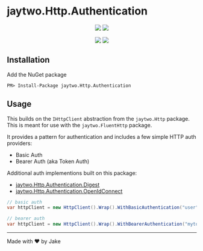 # jaytwo.Http.Authentication

<p align="center">
  <a href="https://jenkins.jaytwo.com/job/github-jakegough-jaytwo/job/jaytwo.Http.Authentication/job/master/" alt="Build Status (master)">
    <img src="https://jenkins.jaytwo.com/buildStatus/icon?job=github-jakegough-jaytwo%2Fjaytwo.Http.Authentication%2Fmaster&subject=build%20(master)" /></a>
  <a href="https://jenkins.jaytwo.com/job/github-jakegough-jaytwo/job/jaytwo.Http.Authentication/job/develop/" alt="Build Status (develop)">
    <img src="https://jenkins.jaytwo.com/buildStatus/icon?job=github-jakegough-jaytwo%2Fjaytwo.Http.Authentication%2Fdevelop&subject=build%20(develop)" /></a>
</p>

<p align="center">
  <a href="https://www.nuget.org/packages/jaytwo.Http.Authentication/" alt="NuGet Package jaytwo.Http.Authentication">
    <img src="https://img.shields.io/nuget/v/jaytwo.Http.Authentication.svg?logo=nuget&label=jaytwo.Http.Authentication" /></a>
  <a href="https://www.nuget.org/packages/jaytwo.Http.Authentication/" alt="NuGet Package jaytwo.Http.Authentication (beta)">
    <img src="https://img.shields.io/nuget/vpre/jaytwo.Http.Authentication.svg?logo=nuget&label=jaytwo.Http.Authentication" /></a>
</p>

## Installation

Add the NuGet package

```
PM> Install-Package jaytwo.Http.Authentication
```

## Usage

This builds on the `IHttpClient` abstraction from the `jaytwo.Http` package.  This is meant for use with the `jaytwo.FluentHttp` package.

It provides a pattern for authentication and includes a few simple HTTP auth providers: 
* Basic Auth
* Bearer Auth (aka Token Auth)

Additional auth implementions built on this package:
* [jaytwo.Http.Authentication.Digest](https://github.com/jakegough-jaytwo/jaytwo.Http.Authentication.Digest)
* [jaytwo.Http.Authentication.OpenIdConnect](https://github.com/jakegough-jaytwo/jaytwo.Http.Authentication.OpenIdConnect)


```csharp
// basic auth
var httpClient = new HttpClient().Wrap().WithBasicAuthentication("user", "pass");
```

```csharp
// bearer auth
var httpClient = new HttpClient().Wrap().WithBearerAuthentication("mytoken");
```

---

Made with &hearts; by Jake
